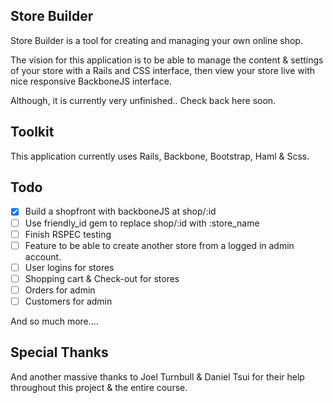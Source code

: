 ## Store Builder
Store Builder is a tool for creating and managing your own online shop.

The vision for this application is to be able to manage the content & settings of your store with a Rails and CSS interface, then view your store live with nice responsive BackboneJS interface.

Although, it is currently very unfinished.. Check back here soon.

## Toolkit
This application currently uses Rails, Backbone, Bootstrap, Haml & Scss.

## Todo
+ [x] Build a shopfront with backboneJS at shop/:id
+ [ ] Use friendly_id gem to replace shop/:id with :store_name
+ [ ] Finish RSPEC testing
+ [ ] Feature to be able to create another store from a logged in admin account.
+ [ ] User logins for stores
+ [ ] Shopping cart & Check-out for stores
+ [ ] Orders for admin
+ [ ] Customers for admin

And so much more....

## Special Thanks
And another massive thanks to Joel Turnbull & Daniel Tsui for their help throughout this project & the entire course.
